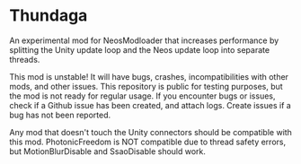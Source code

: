 # Thundaga
An experimental mod for NeosModloader that increases performance by splitting the Unity update loop and the Neos update loop into separate threads.

This mod is unstable! It will have bugs, crashes, incompatibilities with other mods, and other issues. This repository is public for testing purposes, but the mod is not ready for regular usage. If you encounter bugs or issues, check if a Github issue has been created, and attach logs. Create issues if a bug has not been reported.

Any mod that doesn't touch the Unity connectors should be compatible with this mod. PhotonicFreedom is NOT compatible due to thread safety errors, but MotionBlurDisable and SsaoDisable should work.
